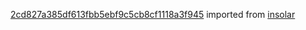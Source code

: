 [2cd827a385df613fbb5ebf9c5cb8cf1118a3f945](https://github.com/insolar/insolar/commit/2cd827a385df613fbb5ebf9c5cb8cf1118a3f945) imported from [insolar](https://github.com/insolar/insolar)
